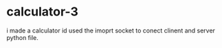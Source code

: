 # calculator-3
i made a calculator id used the imoprt socket to conect clinent and server python file.
